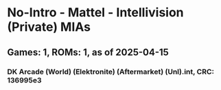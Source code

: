 # No-Intro - Mattel - Intellivision (Private) MIAs
## Games: 1, ROMs: 1, as of 2025-04-15

### DK Arcade (World) (Elektronite) (Aftermarket) (Unl).int, CRC: 136995e3
